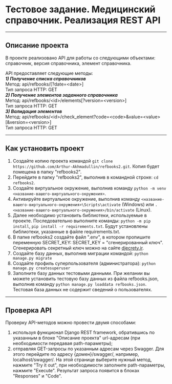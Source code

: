 # Тестовое задание. Медицинский справочник. Реализация REST API
---

## Описание проекта
В проекте реализовано API для работы со следующими объектами: справочник, версия справочника, элемент справочника. 

API предоставляет следующие методы:<br>
***1) Получение списка справочников***<br>
Метод: api/refbooks/[?date=\<date>] <br>
Тип запроса HTTP: GET <br>
***2) Получение элементов заданного справочника***<br>
Метод: api/refbooks/\<id>/elements[?version=\<version>] <br>
Тип запроса HTTP: GET <br>
***3) Валидация элементов***<br>
Метод: api/refbooks/\<id>/check_element?code=\<code>&value=\<value>[&version=\<version>] <br>
Тип запроса HTTP: GET <br>

---

## Как установить проект
1) Создайте копию проекта командой `git clone https://github.com/Arthur-Akhmadullin/refbooks2.git`. Копия будет помещена в папку "refbooks2".
2) Перейдите в папку "refbooks2", выполнив в командной строке: `cd refbooks2`. 
3) Создайте виртуальное окружение, выполнив команду `python -m venv <название-вашего-виртуального-окружения>`.
4) Активируйте виртуальное окружение, выполнив команду `<название-вашего-виртуального-окружения>\Scripts\activate` (Windows) или `. <название-вашего-виртуального-окружения>/bin/activate` (Linux).
5) Далее необходимо установить библиотеки, используемые в проекте. Последовательно выполните команды: `python -m pip install`, `pip install -r requirements.txt`. Будут установлены библиотеки, указанные в файле requirements.txt.
6) В папке refbooks2 создайте файл ".env", в котором пропишите переменную SECRET_KEY: SECRET_KEY = "сгенерированный ключ". Сгенерировать секретный ключ можно на сайте [djecrety.ir](https://djecrety.ir).
7) Создайте базу данных, выполнив миграции командой: `python manage.py migrate`
8) Создайте профиль суперпользователя (администратора): `python manage.py createsuperuser`
9) Заполните базу данных тестовыми данными. При желании вы можете установить тестовую базу данных из файла refbooks.json, выполнив команду `python manage.py loaddata refbooks.json`. Тестовая база данных не содержит сведений о пользователях.
---

## Проверка API
Проверку API-методов можно провести двумя способами:
1) используя функционал Django REST framework, обратившись по указанным в блоке "Описание проекта" url-адресам (при необходимости передавая path-параметры);
2) отправляя GET-запросы по указанным адресам через Swagger. Для этого перейдите по адресу {домен}/swagger/, например, localhost/swagger/. На этой странице выберите нужный метод, нажмите "Try it out", при необходимости заполните path-параметры, нажмите "Execute". Результат запроса появится в блоках "Responses" и "Code".
